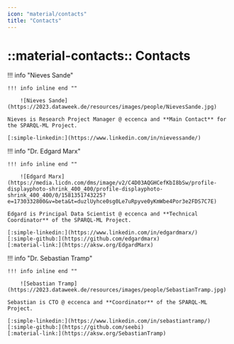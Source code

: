 ```yaml
---
icon: "material/contacts"
title: "Contacts"
---
```

# ::material-contacts:: Contacts

!!! info "Nieves Sande"

    !!! info inline end ""

        ![Nieves Sande](https://2023.dataweek.de/resources/images/people/NievesSande.jpg)

    Nieves is Research Project Manager @ eccenca and **Main Contact** for the SPARQL-ML Project.

    [:simple-linkedin:](https://www.linkedin.com/in/nievessande/)


!!! info "Dr. Edgard Marx"

    !!! info inline end ""

        ![Edgard Marx](https://media.licdn.com/dms/image/v2/C4D03AQGHCefKbI8bSw/profile-displayphoto-shrink_400_400/profile-displayphoto-shrink_400_400/0/1581351743225?e=1730332800&v=beta&t=duzlUyhce0sg0Le7uRpyve0yKmWbe4Por3e2FDS7C7E)

    Edgard is Principal Data Scientist @ eccenca and **Technical Coordinator** of the SPARQL-ML Project.

    [:simple-linkedin:](https://www.linkedin.com/in/edgardmarx/)
    [:simple-github:](https://github.com/edgardmarx)
    [:material-link:](https://aksw.org/EdgardMarx)


!!! info "Dr. Sebastian Tramp"

    !!! info inline end ""

        ![Sebastian Tramp](https://2023.dataweek.de/resources/images/people/SebastianTramp.jpg)

    Sebastian is CTO @ eccenca and **Coordinator** of the SPARQL-ML Project.

    [:simple-linkedin:](https://www.linkedin.com/in/sebastiantramp/)
    [:simple-github:](https://github.com/seebi)
    [:material-link:](https://aksw.org/SebastianTramp)

